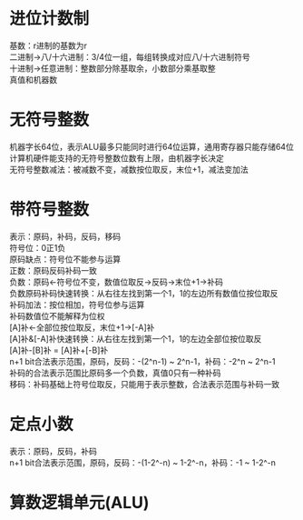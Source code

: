 # 进位计数制
基数：r进制的基数为r  
二进制->八/十六进制：3/4位一组，每组转换成对应八/十六进制符号  
十进制->任意进制：整数部分除基取余，小数部分乘基取整  
真值和机器数  

# 无符号整数
机器字长64位，表示ALU最多只能同时进行64位运算，通用寄存器只能存储64位  
计算机硬件能支持的无符号整数位数有上限，由机器字长决定  
无符号整数减法：被减数不变，减数按位取反，末位+1，减法变加法  

# 带符号整数
表示：原码，补码，反码，移码  
符号位：0正1负  
原码缺点：符号位不能参与运算  
正数：原码反码补码一致  
负数：原码<-符号位不变，数值位取反->反码->末位+1->补码  
负数原码补码快速转换：从右往左找到第一个1，1的左边所有数值位按位取反  
补码加法：按位相加，符号位参与运算  
补码数值位不能解释为位权  
[A]补<-全部位按位取反，末位+1->[-A]补  
[A]补&[-A]补快速转换：从右往左找到第一个1，1的左边全部位按位取反  
[A]补-[B]补 = [A]补+[-B]补  
n+1 bit合法表示范围，原码，反码：-(2^n-1) ~ 2^n-1，补码：-2^n ~ 2^n-1  
补码的合法表示范围比原码多一个负数，真值0只有一种补码  
移码：补码基础上符号位取反，只能用于表示整数，合法表示范围与补码一致  

# 定点小数
表示：原码，反码，补码  
n+1 bit合法表示范围，原码，反码：-(1-2^-n) ~ 1-2^-n，补码：-1 ~ 1-2^-n  

# 算数逻辑单元(ALU)
